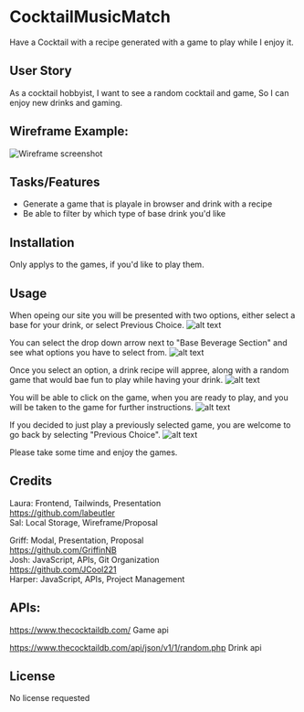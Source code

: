 # CocktailMusicMatch

Have a Cocktail with a recipe generated with a game to play while I enjoy it.


## User Story
As a cocktail hobbyist, I want to see a random cocktail and game, So I can enjoy new drinks and gaming.


## Wireframe Example: 
![Wireframe screenshot](./wireframe_ex.png)


## Tasks/Features
* Generate a game that is playale in browser and drink with a recipe
* Be able to filter by which type of base drink you'd like

## Installation

Only applys to the games, if you'd like to play them.

## Usage

When opeing our site you will be presented with two options, either select a base for your drink, or select Previous Choice.
![alt text](/assets/images/Main.png)

You can select the drop down arrow next to "Base Beverage Section" and see what options you have to select from.
![alt text](/assets/images/selection.png)

Once you select an option, a drink recipe will appree, along with a random game that would bae fun to play while having your drink.
![alt text](/assets/images/modal.png)

You will be able to click on the game, when you are ready to play, and you will be taken to the game for further instructions.
![alt text](/assets/images/games.png)

If you decided to just play a previously selected game, you are welcome to go back by selecting "Previous Choice".
![alt text](/assets/images/previous.png)

Please take some time and enjoy the games.

## Credits

Laura: Frontend, Tailwinds, Presentation <br>
https://github.com/labeutler<br>
Sal: Local Storage, Wireframe/Proposal<br>

Griff: Modal, Presentation, Proposal<br>
https://github.com/GriffinNB<br>
Josh: JavaScript, APIs, Git Organization<br>
https://github.com/JCool221<br>
Harper: JavaScript, APIs, Project Management<br>

## APIs:

https://www.thecocktaildb.com/ 
Game api 

https://www.thecocktaildb.com/api/json/v1/1/random.php
Drink api


## License

No license requested